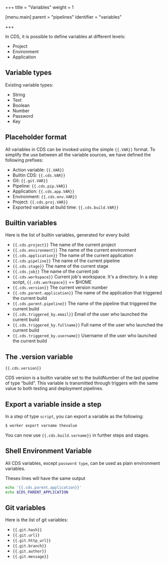 +++
title = "Variables"
weight = 1

[menu.main]
parent = "pipelines"
identifier = "variables"

+++

In CDS, it is possible to define variables at different levels:

- Project
- Environment
- Application

## Variable types

Existing variable types:

- String
- Text
- Boolean
- Number
- Password
- Key

## Placeholder format

All variables in CDS can be invoked using the simple `{{.VAR}}` format. To simplify the use between all the variable sources, we have defined the following prefixes:

- Action variable: `{{.VAR}}`
- Builtin CDS: `{{.cds.VAR}}`
- Git: `{{.git.VAR}}`
- Pipeline: `{{.cds.pip.VAR}}`
- Application: `{{.cds.app.VAR}}`
- Environment: `{{.cds.env.VAR}}`
- Project: `{{.cds.proj.VAR}}`
- Exported variable at build time: `{{.cds.build.VAR}}`

## Builtin variables

Here is the list of builtin variables, generated for every build:

- `{{.cds.project}}` The name of the current project
- `{{.cds.environment}}` The name of the current environment
- `{{.cds.application}}` The name of the current application
- `{{.cds.pipeline}}` The name of the current pipeline
- `{{.cds.stage}}` The name of the current stage
- `{{.cds.job}}` The name of the current job
- `{{.cds.workspace}}` Current job's workspace. It's a directory. In a step script, `{{.cds.workspace}}` == $HOME
- `{{.cds.version}}` The current version number
- `{{.cds.parent.application}}` The name of the application that triggered the current build
- `{{.cds.parent.pipeline}}` The name of the pipeline that triggered the current build
- `{{.cds.triggered_by.email}}` Email of the user who launched the current build
- `{{.cds.triggered_by.fullname}}` Full name of the user who launched the current build
- `{{.cds.triggered_by.username}}` Username of the user who launched the current build

## The .version variable

`{{.cds.version}}`

CDS version is a builtin variable set to the buildNumber of the last pipeline of type “build”. This variable is transmitted through triggers with the same value to both testing and deployment pipelines.

## Export a variable inside a step

In a step of type `script`, you can export a variable as the following:

```bash
$ worker export varname thevalue
```

You can now use `{{.cds.build.varname}}` in further steps and stages.

## Shell Environment Variable

All CDS variables, except `password type`, can be used as plain environment variables.

Theses lines will have the same output

```bash
echo '{{.cds.parent.application}}'
echo $CDS_PARENT_APPLICATION
```

## Git variables

Here is the list of git variables:

- `{{.git.hash}}`
- `{{.git.url}}`
- `{{.git.http_url}}`
- `{{.git.branch}}`
- `{{.git.author}}`
- `{{.git.message}}`

